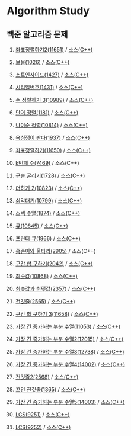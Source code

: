 # Algorithm Study

## 백준 알고리즘 문제
1. [좌표정렬하기2(11651)](https://www.acmicpc.net/problem/11651) / 
  [소스(C++)](./docs/11651)

2. [보물(1026)](https://www.acmicpc.net/problem/1026) / 
  [소스(C++)](./docs/1026)

3. [소트인사이드(1427)](https://www.acmicpc.net/problem/1427) / 
  [소스(C++)](./docs/1427)

4. [시리얼번호(1431)](https://www.acmicpc.net/problem/1431) / 
  [소스(C++)](./docs/1431)

5. [수 정렬하기 3(10989)](https://www.acmicpc.net/problem/10989) / 
  [소스(C++)](./docs/10989)

6. [단어 정렬(1181)](https://www.acmicpc.net/problem/1181) /
  [소스(C++)](./docs/1181)

7. [나이순 정렬(10814)](https://www.acmicpc.net/problem/10814) /
  [소스(C++)](./docs/10814)

8. [욕심쟁이 판다(1937)](https://www.acmicpc.net/problem/1937) /
  [소스(C++)](./docs/1937)

9. [좌표정렬하기(11650)](https://www.acmicpc.net/problem/11650) /
  [소스(C++)](./docs/11650)

10. [k번째 수(7469)](https://www.acmicpc.net/problem/7469) /
  소스(C++)

11. [구슬 굴리기(1728)](https://www.acmicpc.net/problem/1728) /
  [소스(C++)](./docs/1728)

12. [더하기 2(10823)](https://www.acmicpc.net/problem/10823) /
  [소스(C++)](./docs/10823)

13. [쇠막대기(10799)](https://www.acmicpc.net/problem/10799) /
  [소스(C++)](./docs/10799)

14. [스택 수열(1874)](https://www.acmicpc.net/problem/1874) /
  [소스(C++)](./docs/1874)

15. [큐(10845)](https://www.acmicpc.net/problem/10845) /
  [소스(C++)](./docs/10845)

16. [프린터 큐(1966)](https://www.acmicpc.net/problem/1966) /
  [소스(C++)](./docs/1966)

17. [홍준이와 울타리(2905)](https://www.acmicpc.net/problem/2905) /
  소스(C++)

18. [구간 합 구하기(2042)](https://www.acmicpc.net/problem/2042) /
  [소스(C++)](./docs/2042)

19. [최솟값(10868)](https://www.acmicpc.net/problem/10868) /
  [소스(C++)](./docs/10868)

20. [최솟값과 최댓값(2357)](https://www.acmicpc.net/problem/2357) /
  [소스(C++)](./docs/2357)

21. [전깃줄(2565)](https://www.acmicpc.net/problem/2565) /
  [소스(C++)](./docs/2565)

22. [구간 합 구하기 3(11658)](https://www.acmicpc.net/problem/11658) /
  [소스(C++)](./docs/11658)

23. [가장 긴 증가하는 부분 수열(11053)](https://www.acmicpc.net/problem/11053) /
  [소스(C++)](./docs/11053)

24. [가장 긴 증가하는 부분 수열2(12015)](https://www.acmicpc.net/problem/12015) /
  [소스(C++)](./docs/12015)

25. [가장 긴 증가하는 부분 수열3(12738)](https://www.acmicpc.net/problem/12738) /
  [소스(C++)](./docs/12738)

26. [가장 긴 증가하는 부분 수열4(14002)](https://www.acmicpc.net/problem/14002) /
  [소스(C++)](./docs/14002)

27. [전깃줄2(2568)](https://www.acmicpc.net/problem/2568) /
  [소스(C++)](./docs/2568)

28. [꼬인 전깃줄(1365)](https://www.acmicpc.net/problem/1365) / 
  [소스(C++)](./docs/1365)

29. [가장 긴 증가하는 부분 수열5(14003)](https://www.acmicpc.net/problem/14003) /
  [소스(C++)](./docs/14003)

30. [LCS(9251)](https://www.acmicpc.net/problem/9251) /
  [소스(C++)](./docs/9251_lcs.cpp)

31. [LCS(9252)](https://www.acmicpc.net/problem/9252) /
  [소스(C++)](./docs/9252_lcs2.cpp)


